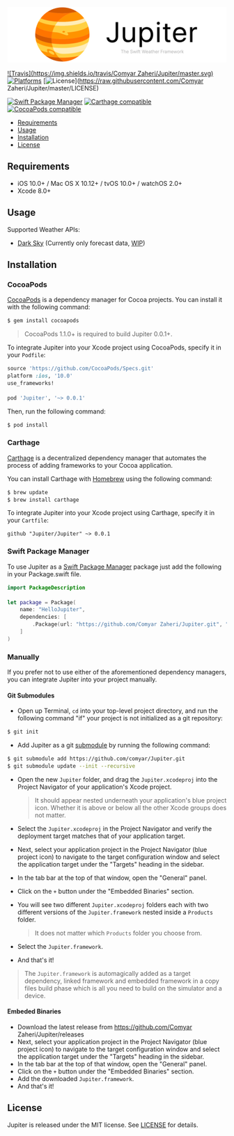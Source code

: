 ![](header.png)

[![Travis](https://img.shields.io/travis/Comyar Zaheri/Jupiter/master.svg)](https://travis-ci.org/comyar/Jupiter/branches)
[![Platforms](https://img.shields.io/cocoapods/p/Jupiter.svg)](https://cocoapods.org/pods/Jupiter)
[![License](https://img.shields.io/cocoapods/l/Jupiter.svg)](https://raw.githubusercontent.com/Comyar Zaheri/Jupiter/master/LICENSE)

[![Swift Package Manager](https://img.shields.io/badge/Swift%20Package%20Manager-compatible-brightgreen.svg)](https://github.com/apple/swift-package-manager)
[![Carthage compatible](https://img.shields.io/badge/Carthage-compatible-4BC51D.svg?style=flat)](https://github.com/Carthage/Carthage)
[![CocoaPods compatible](https://img.shields.io/cocoapods/v/Jupiter.svg)](https://cocoapods.org/pods/Jupiter)

- [Requirements](#requirements)
- [Usage](#usage)
- [Installation](#installation)
- [License](#license)

## Requirements

- iOS 10.0+ / Mac OS X 10.12+ / tvOS 10.0+ / watchOS 2.0+
- Xcode 8.0+

## Usage

Supported Weather APIs:

- [Dark Sky](https://darksky.net/dev/) (Currently only forecast data, [WIP](https://github.com/comyar/Jupiter/issues/1))

## Installation

### CocoaPods

[CocoaPods](http://cocoapods.org) is a dependency manager for Cocoa projects. You can install it with the following command:

```bash
$ gem install cocoapods
```

> CocoaPods 1.1.0+ is required to build Jupiter 0.0.1+.

To integrate Jupiter into your Xcode project using CocoaPods, specify it in your `Podfile`:

```ruby
source 'https://github.com/CocoaPods/Specs.git'
platform :ios, '10.0'
use_frameworks!

pod 'Jupiter', '~> 0.0.1'
```

Then, run the following command:

```bash
$ pod install
```

### Carthage

[Carthage](https://github.com/Carthage/Carthage) is a decentralized dependency manager that automates the process of adding frameworks to your Cocoa application.

You can install Carthage with [Homebrew](http://brew.sh/) using the following command:

```bash
$ brew update
$ brew install carthage
```

To integrate Jupiter into your Xcode project using Carthage, specify it in your `Cartfile`:

```ogdl
github "Jupiter/Jupiter" ~> 0.0.1
```
### Swift Package Manager

To use Jupiter as a [Swift Package Manager](https://swift.org/package-manager/) package just add the following in your Package.swift file.

``` swift
import PackageDescription

let package = Package(
    name: "HelloJupiter",
    dependencies: [
        .Package(url: "https://github.com/Comyar Zaheri/Jupiter.git", "0.0.1")
    ]
)
```

### Manually

If you prefer not to use either of the aforementioned dependency managers, you can integrate Jupiter into your project manually.

#### Git Submodules

- Open up Terminal, `cd` into your top-level project directory, and run the following command "if" your project is not initialized as a git repository:

```bash
$ git init
```

- Add Jupiter as a git [submodule](http://git-scm.com/docs/git-submodule) by running the following command:

```bash
$ git submodule add https://github.com/comyar/Jupiter.git
$ git submodule update --init --recursive
```

- Open the new `Jupiter` folder, and drag the `Jupiter.xcodeproj` into the Project Navigator of your application's Xcode project.

    > It should appear nested underneath your application's blue project icon. Whether it is above or below all the other Xcode groups does not matter.

- Select the `Jupiter.xcodeproj` in the Project Navigator and verify the deployment target matches that of your application target.
- Next, select your application project in the Project Navigator (blue project icon) to navigate to the target configuration window and select the application target under the "Targets" heading in the sidebar.
- In the tab bar at the top of that window, open the "General" panel.
- Click on the `+` button under the "Embedded Binaries" section.
- You will see two different `Jupiter.xcodeproj` folders each with two different versions of the `Jupiter.framework` nested inside a `Products` folder.

    > It does not matter which `Products` folder you choose from.

- Select the `Jupiter.framework`.

- And that's it!

> The `Jupiter.framework` is automagically added as a target dependency, linked framework and embedded framework in a copy files build phase which is all you need to build on the simulator and a device.

#### Embeded Binaries

- Download the latest release from https://github.com/Comyar Zaheri/Jupiter/releases
- Next, select your application project in the Project Navigator (blue project icon) to navigate to the target configuration window and select the application target under the "Targets" heading in the sidebar.
- In the tab bar at the top of that window, open the "General" panel.
- Click on the `+` button under the "Embedded Binaries" section.
- Add the downloaded `Jupiter.framework`.
- And that's it!

## License

Jupiter is released under the MIT license. See [LICENSE](https://github.com/comyar/Jupiter/blob/master/LICENSE) for details.
